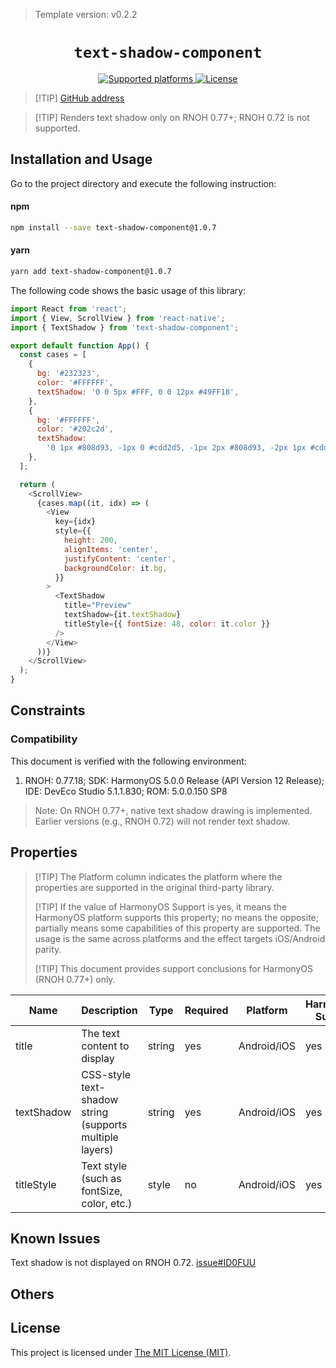 > Template version: v0.2.2

<p align="center">
  <h1 align="center"> <code>text-shadow-component</code> </h1>
</p>
<p align="center">
    <a href="https://github.com/bswnth48/text-shadow-react-native">
        <img src="https://img.shields.io/badge/platforms-android%20|%20ios%20|%20harmony%20-lightgrey.svg" alt="Supported platforms" />
    </a>
    <a href="https://github.com/bswnth48/text-shadow-react-native/blob/master/LICENSE">
        <img src="https://img.shields.io/badge/license-MIT-green.svg" alt="License" />
    </a>
</p>

> [!TIP] [ GitHub address](https://github.com/bswnth48/text-shadow-react-native)

> [!TIP] Renders text shadow only on RNOH 0.77+; RNOH 0.72 is not supported.

## Installation and Usage

<!-- tabs:start -->

Go to the project directory and execute the following instruction:

#### **npm**

```bash
npm install --save text-shadow-component@1.0.7
```

#### **yarn**

```bash
yarn add text-shadow-component@1.0.7
```

<!-- tabs:end -->

The following code shows the basic usage of this library:

```js
import React from 'react';
import { View, ScrollView } from 'react-native';
import { TextShadow } from 'text-shadow-component';

export default function App() {
  const cases = [
    {
      bg: '#232323',
      color: '#FFFFFF',
      textShadow: '0 0 5px #FFF, 0 0 12px #49FF18',
    },
    {
      bg: '#FFFFFF',
      color: '#202c2d',
      textShadow:
        '0 1px #808d93, -1px 0 #cdd2d5, -1px 2px #808d93, -2px 1px #cdd2d5',
    },
  ];

  return (
    <ScrollView>
      {cases.map((it, idx) => (
        <View
          key={idx}
          style={{
            height: 200,
            alignItems: 'center',
            justifyContent: 'center',
            backgroundColor: it.bg,
          }}
        >
          <TextShadow
            title="Preview"
            textShadow={it.textShadow}
            titleStyle={{ fontSize: 48, color: it.color }}
          />
        </View>
      ))}
    </ScrollView>
  );
}
```

## Constraints

### Compatibility

This document is verified with the following environment:

1. RNOH: 0.77.18; SDK: HarmonyOS 5.0.0 Release (API Version 12 Release); IDE: DevEco Studio 5.1.1.830; ROM: 5.0.0.150 SP8

> Note: On RNOH 0.77+, native text shadow drawing is implemented. Earlier versions (e.g., RNOH 0.72) will not render text shadow.

## Properties

> [!TIP] The Platform column indicates the platform where the properties are supported in the original third-party library.
>
> [!TIP] If the value of HarmonyOS Support is yes, it means the HarmonyOS platform supports this property; no means the opposite; partially means some capabilities of this property are supported. The usage is the same across platforms and the effect targets iOS/Android parity.
>
> [!TIP] This document provides support conclusions for HarmonyOS (RNOH 0.77+) only.

| Name        | Description                                             | Type   | Required | Platform    | HarmonyOS Support |
| ----------- | ------------------------------------------------------- | ------ | -------- | ----------- | ----------------- |
| title       | The text content to display                             | string | yes      | Android/iOS | yes               |
| textShadow  | CSS-style text-shadow string (supports multiple layers) | string | yes      | Android/iOS | yes               |
| titleStyle  | Text style (such as fontSize, color, etc.)              | style  | no       | Android/iOS | yes               |

## Known Issues

Text shadow is not displayed on RNOH 0.72. [issue#ID0FUU](https://gitee.com/react-native-oh-library/usage-docs/issues/ID0FUU)

## Others

## License

This project is licensed under [The MIT License (MIT)](https://github.com/bswnth48/text-shadow-react-native/blob/master/LICENSE).